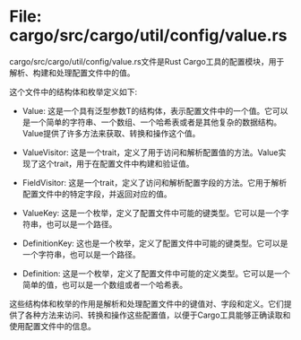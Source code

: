 # File: cargo/src/cargo/util/config/value.rs

cargo/src/cargo/util/config/value.rs文件是Rust Cargo工具的配置模块，用于解析、构建和处理配置文件中的值。

这个文件中的结构体和枚举定义如下:

- Value<T>: 这是一个具有泛型参数T的结构体，表示配置文件中的一个值。它可以是一个简单的字符串、一个数组、一个哈希表或者是其他复杂的数据结构。Value<T>提供了许多方法来获取、转换和操作这个值。

- ValueVisitor<T>: 这是一个trait，定义了用于访问和解析配置值的方法。Value<T>实现了这个trait，用于在配置文件中构建和验证值。

- FieldVisitor: 这是一个trait，定义了访问和解析配置字段的方法。它用于解析配置文件中的特定字段，并返回对应的值。

- ValueKey: 这是一个枚举，定义了配置文件中可能的键类型。它可以是一个字符串，也可以是一个路径。

- DefinitionKey: 这也是一个枚举，定义了配置文件中可能的键类型。它可以是一个字符串，也可以是一个路径。

- Definition: 这是一个枚举，定义了配置文件中可能的定义类型。它可以是一个简单的值，也可以是一个数组或者一个哈希表。

这些结构体和枚举的作用是解析和处理配置文件中的键值对、字段和定义。它们提供了各种方法来访问、转换和操作这些配置值，以便于Cargo工具能够正确读取和使用配置文件中的信息。

